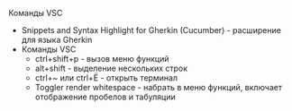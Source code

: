 Команды VSC

* Snippets and Syntax Highlight for Gherkin (Cucumber)	- расширение для языка Gherkin
* Команды VSC
	* ctrl+shift+p	- вызов меню функций
	* alt+shift	- выделение нескольких строк
	* ctrl+~ или ctrl+Ё	- открыть терминал
	* Toggler render whitespace	- набрать в меню функций, включает отображение пробелов и табуляции
